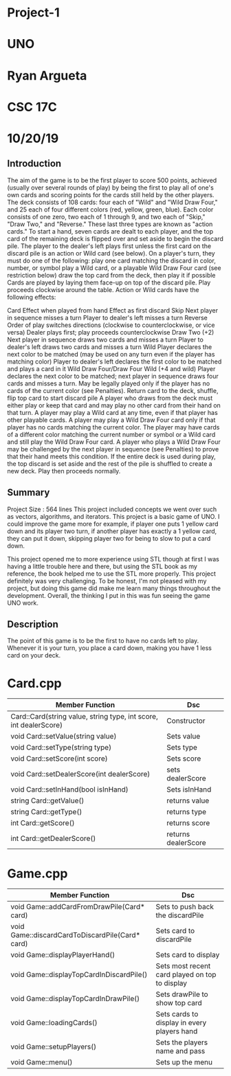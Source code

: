 # Project-1
# UNO
# Ryan Argueta
# CSC 17C
# 10/20/19

## Introduction 
The aim of the game is to be the first player to score 500 points, achieved (usually over several rounds of play) by being the first to play all of one's own cards and scoring points for the cards still held by the other players.
The deck consists of 108 cards: four each of "Wild" and "Wild Draw Four," and 25 each of four different colors (red, yellow, green, blue). Each color consists of one zero, two each of 1 through 9, and two each of "Skip," "Draw Two," and "Reverse." These last three types are known as "action cards."
To start a hand, seven cards are dealt to each player, and the top card of the remaining deck is flipped over and set aside to begin the discard pile. The player to the dealer's left plays first unless the first card on the discard pile is an action or Wild card (see below). On a player's turn, they must do one of the following:
play one card matching the discard in color, number, or symbol
play a Wild card, or a playable Wild Draw Four card (see restriction below)
draw the top card from the deck, then play it if possible
Cards are played by laying them face-up on top of the discard pile. Play proceeds clockwise around the table.
Action or Wild cards have the following effects:
 
 
  
Card
Effect when played from hand
Effect as first discard
Skip
Next player in sequence misses a turn
Player to dealer's left misses a turn
Reverse
Order of play switches directions (clockwise to counterclockwise, or vice versa)
Dealer plays first; play proceeds counterclockwise
Draw Two (+2)
Next player in sequence draws two cards and misses a turn
Player to dealer's left draws two cards and misses a turn
Wild
Player declares the next color to be matched (may be used on any turn even if the player has matching color)
Player to dealer's left declares the first color to be matched and plays a card in it
Wild Draw Four/Draw Four Wild (+4 and wild)
Player declares the next color to be matched; next player in sequence draws four cards and misses a turn. May be legally played only if the player has no cards of the current color (see Penalties).
Return card to the deck, shuffle, flip top card to start discard pile
A player who draws from the deck must either play or keep that card and may play no other card from their hand on that turn.
A player may play a Wild card at any time, even if that player has other playable cards.
A player may play a Wild Draw Four card only if that player has no cards matching the current color. The player may have cards of a different color matching the current number or symbol or a Wild card and still play the Wild Draw Four card. A player who plays a Wild Draw Four may be challenged by the next player in sequence (see Penalties) to prove that their hand meets this condition.
If the entire deck is used during play, the top discard is set aside and the rest of the pile is shuffled to create a new deck. Play then proceeds normally.

 
 
 
## Summary
Project Size : 564 lines
This project included concepts we went over such as vectors, algorithms, and iterators.
This project is a basic game of UNO.
I could improve the game more for example, if player one puts 1 yellow card down and its player two turn, if another player has exactly a 1 yellow card, they can put it down, skipping player two for being to slow to put a card down.

This project opened me to more experience using STL though at first I was having a little trouble here and there, but using the STL book as my reference, the book helped me to use the STL more properly. This project definitely was very challenging. To be honest, I'm not pleased with my project, but doing this game did make me learn many things throughout the development. Overall, the thinking I put in this was fun seeing the game UNO work.

## Description
The point of this game is to be the first to have no cards left to play. 
Whenever it is your turn, you place a card down, making you have 1 less card on your deck.
 
 
 


# Card.cpp
Member Function | Dsc |
| --------------| ---- |
| Card::Card(string value, string type, int score, int dealerScore) | Constructor |
| void Card::setValue(string value) | Sets value |
| void Card::setType(string type) | Sets type |
| void Card::setScore(int score) | Sets score |
| void Card::setDealerScore(int dealerScore) | sets dealerScore |
| void Card::setInHand(bool isInHand) | Sets isInHand |
| string Card::getValue() | returns value |
| string Card::getType() | returns type |
| int Card::getScore() | returns score |
| int Card::getDealerScore() | returns dealerScore |


# Game.cpp

Member Function | Dsc |
| -------------- | ---- |
| void Game::addCardFromDrawPile(Card* card) | Sets to push back the discardPile |
| void Game::discardCardToDiscardPile(Card* card) | Sets card to discardPile |
| void Game::displayPlayerHand() | Sets card to display |
| void Game::displayTopCardInDiscardPile() | Sets most recent card played on top to display |
| void Game::displayTopCardInDrawPile() | Sets drawPile to show top card |
| void Game::loadingCards() | Sets cards to display in every players hand |
| void Game::setupPlayers() | Sets the players name and pass|
| void Game::menu() | Sets up the menu |
